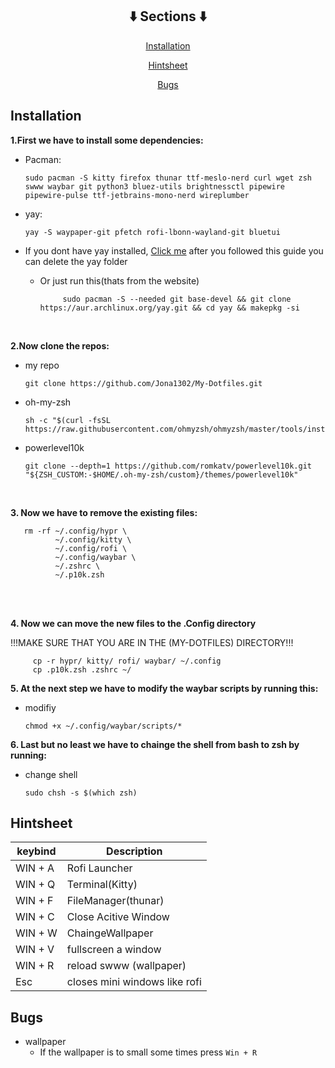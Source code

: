 
<h2 align="center">⬇️ Sections ⬇️</h2>

<p align="center">
  <a href="https://github.com/Jona1302/My-Dotfiles?tab=readme-ov-file#Installation">Installation</a>
</p>

<p align="center">
  <a href="https://github.com/Jona1302/My-Dotfiles/blob/main/README.md#Hintsheet">Hintsheet</a>
</p>

<p align="center">
  <a href="https://github.com/Jona1302/My-Dotfiles/blob/main/README.md#Bugs">Bugs</a>
</p>

## Installation ##

**1.First we have to install some dependencies:**

- Pacman:
  
      sudo pacman -S kitty firefox thunar ttf-meslo-nerd curl wget zsh swww waybar git python3 bluez-utils brightnessctl pipewire pipewire-pulse ttf-jetbrains-mono-nerd wireplumber

 - yay:

       yay -S waypaper-git pfetch rofi-lbonn-wayland-git bluetui
* If you dont have yay installed, [Click me](https://github.com/Jguer/yay) after you followed this guide you can delete the yay folder
  
  - Or just run this(thats from the website)
    
             sudo pacman -S --needed git base-devel && git clone https://aur.archlinux.org/yay.git && cd yay && makepkg -si

<br/>

**2.Now clone the repos:**

 - my repo
    
       git clone https://github.com/Jona1302/My-Dotfiles.git

- oh-my-zsh
     
      sh -c "$(curl -fsSL https://raw.githubusercontent.com/ohmyzsh/ohmyzsh/master/tools/install.sh)"
       
- powerlevel10k

      git clone --depth=1 https://github.com/romkatv/powerlevel10k.git "${ZSH_CUSTOM:-$HOME/.oh-my-zsh/custom}/themes/powerlevel10k"

<br>

**3. Now we have to remove the existing files:**

       rm -rf ~/.config/hypr \
              ~/.config/kitty \
              ~/.config/rofi \
              ~/.config/waybar \
              ~/.zshrc \
              ~/.p10k.zsh    
 
<br>
<br>

**4. Now we can move the new files to the .Config directory**

!!!MAKE SURE THAT YOU ARE IN THE (MY-DOTFILES) DIRECTORY!!!

         cp -r hypr/ kitty/ rofi/ waybar/ ~/.config
         cp .p10k.zsh .zshrc ~/


**5. At the next step we have to modify the waybar scripts by running this:**

- modifiy

      chmod +x ~/.config/waybar/scripts/*

**6. Last but no least we have to chainge the shell from bash to zsh by running:**

- change shell

      sudo chsh -s $(which zsh)


## Hintsheet ##

 | keybind       | Description              
|----------------|-----------------------------
| WIN + A        | Rofi Launcher              
| WIN + Q        | Terminal(Kitty)           
| WIN + F        | FileManager(thunar)        
| WIN + C        | Close Acitive Window      
| WIN + W        | ChaingeWallpaper            
| WIN + V        | fullscreen a window       
| WIN + R        | reload swww (wallpaper)       
| Esc            | closes mini windows like rofi



## Bugs ##

- wallpaper
   - If the wallpaper is to small some times press `Win + R`
